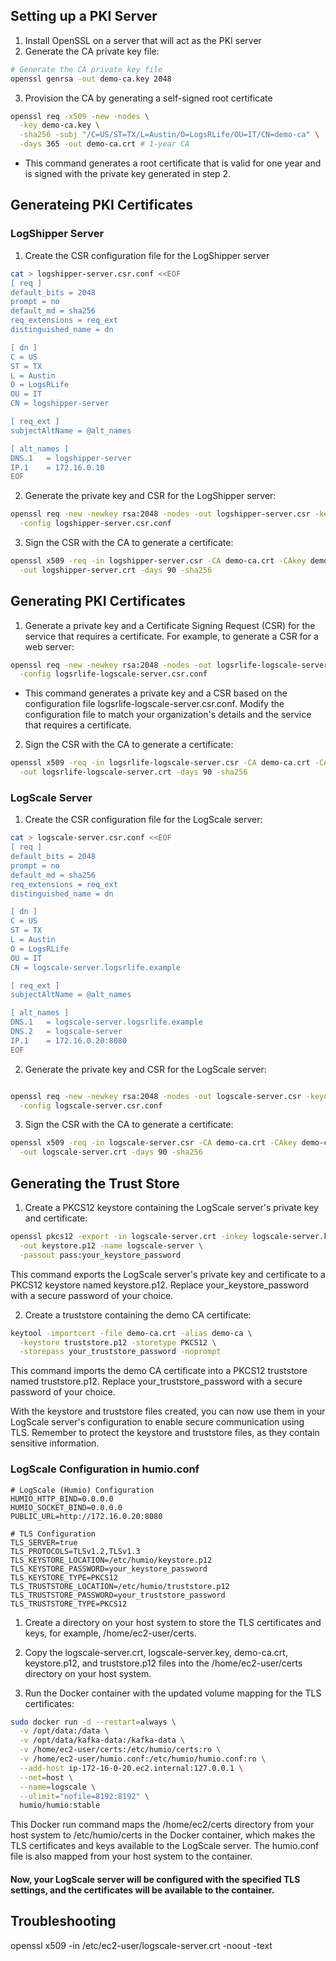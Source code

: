 ## Setting up a PKI Server
1. Install OpenSSL on a server that will act as the PKI server
2. Generate the CA private key file:
```bash
# Generate the CA private key file
openssl genrsa -out demo-ca.key 2048
```
3. Provision the CA by generating a self-signed root certificate
```bash
openssl req -x509 -new -nodes \
  -key demo-ca.key \
  -sha256 -subj "/C=US/ST=TX/L=Austin/O=LogsRLife/OU=IT/CN=demo-ca" \
  -days 365 -out demo-ca.crt # 1-year CA
```
* This command generates a root certificate that is valid for one year and is signed with the private key generated in step 2.

## Generateing PKI Certificates
### LogShipper Server

1. Create the CSR configuration file for the LogShipper server

```bash
cat > logshipper-server.csr.conf <<EOF
[ req ]
default_bits = 2048
prompt = no
default_md = sha256
req_extensions = req_ext
distinguished_name = dn

[ dn ]
C = US
ST = TX
L = Austin
O = LogsRLife
OU = IT
CN = logshipper-server

[ req_ext ]
subjectAltName = @alt_names

[ alt_names ]
DNS.1   = logshipper-server
IP.1    = 172.16.0.10
EOF

```
2. Generate the private key and CSR for the LogShipper server:

```bash
openssl req -new -newkey rsa:2048 -nodes -out logshipper-server.csr -keyout logshipper-server.key \
  -config logshipper-server.csr.conf
```

3. Sign the CSR with the CA to generate a certificate:
```bash
openssl x509 -req -in logshipper-server.csr -CA demo-ca.crt -CAkey demo-ca.key -CAcreateserial \
  -out logshipper-server.crt -days 90 -sha256
```

## Generating PKI Certificates
1. Generate a private key and a Certificate Signing Request (CSR) for the service that requires a certificate. For example, to generate a CSR for a web server:
```bash
openssl req -new -newkey rsa:2048 -nodes -out logsrlife-logscale-server.csr -keyout logsrlife-logscale-server.key \
  -config logsrlife-logscale-server.csr.conf
```
* This command generates a private key and a CSR based on the configuration file logsrlife-logscale-server.csr.conf. Modify the configuration file to match your organization's details and the service that requires a certificate.

2. Sign the CSR with the CA to generate a certificate:

```bash
openssl x509 -req -in logsrlife-logscale-server.csr -CA demo-ca.crt -CAkey demo-ca.key -CAcreateserial \
  -out logsrlife-logscale-server.crt -days 90 -sha256
```

### LogScale Server

1. Create the CSR configuration file for the LogScale server:

```bash
cat > logscale-server.csr.conf <<EOF
[ req ]
default_bits = 2048
prompt = no
default_md = sha256
req_extensions = req_ext
distinguished_name = dn

[ dn ]
C = US
ST = TX
L = Austin
O = LogsRLife
OU = IT
CN = logscale-server.logsrlife.example

[ req_ext ]
subjectAltName = @alt_names

[ alt_names ]
DNS.1   = logscale-server.logsrlife.example
DNS.2   = logscale-server
IP.1    = 172.16.0.20:8080
EOF

```

2. Generate the private key and CSR for the LogScale server:

```bash

openssl req -new -newkey rsa:2048 -nodes -out logscale-server.csr -keyout logscale-server.key \
  -config logscale-server.csr.conf
```

3. Sign the CSR with the CA to generate a certificate:

```bash
openssl x509 -req -in logscale-server.csr -CA demo-ca.crt -CAkey demo-ca.key -CAcreateserial \
  -out logscale-server.crt -days 90 -sha256
```

## Generating the Trust Store

1. Create a PKCS12 keystore containing the LogScale server's private key and certificate:
```bash
openssl pkcs12 -export -in logscale-server.crt -inkey logscale-server.key \
  -out keystore.p12 -name logscale-server \
  -passout pass:your_keystore_password
```
This command exports the LogScale server's private key and certificate to a PKCS12 keystore named keystore.p12. Replace your_keystore_password with a secure password of your choice.

2. Create a truststore containing the demo CA certificate:
```bash
keytool -importcert -file demo-ca.crt -alias demo-ca \
  -keystore truststore.p12 -storetype PKCS12 \
  -storepass your_truststore_password -noprompt
```

This command imports the demo CA certificate into a PKCS12 truststore named truststore.p12. Replace your_truststore_password with a secure password of your choice.

With the keystore and truststore files created, you can now use them in your LogScale server's configuration to enable secure communication using TLS. Remember to protect the keystore and truststore files, as they contain sensitive information.

### LogScale Configuration in humio.conf

```
# LogScale (Humio) Configuration
HUMIO_HTTP_BIND=0.0.0.0
HUMIO_SOCKET_BIND=0.0.0.0
PUBLIC_URL=http://172.16.0.20:8080

# TLS Configuration
TLS_SERVER=true
TLS_PROTOCOLS=TLSv1.2,TLSv1.3
TLS_KEYSTORE_LOCATION=/etc/humio/keystore.p12
TLS_KEYSTORE_PASSWORD=your_keystore_password
TLS_KEYSTORE_TYPE=PKCS12
TLS_TRUSTSTORE_LOCATION=/etc/humio/truststore.p12
TLS_TRUSTSTORE_PASSWORD=your_truststore_password
TLS_TRUSTSTORE_TYPE=PKCS12
```

1. Create a directory on your host system to store the TLS certificates and keys, for example, /home/ec2-user/certs.

2. Copy the logscale-server.crt, logscale-server.key, demo-ca.crt, keystore.p12, and truststore.p12 files into the /home/ec2-user/certs directory on your host system.

3. Run the Docker container with the updated volume mapping for the TLS certificates:

```bash
sudo docker run -d --restart=always \
  -v /opt/data:/data \
  -v /opt/data/kafka-data:/kafka-data \
  -v /home/ec2-user/certs:/etc/humio/certs:ro \
  -v /home/ec2-user/humio.conf:/etc/humio/humio.conf:ro \
  --add-host ip-172-16-0-20.ec2.internal:127.0.0.1 \
  --net=host \
  --name=logscale \
  --ulimit="nofile=8192:8192" \
  humio/humio:stable
```

This Docker run command maps the /home/ec2/certs directory from your host system to /etc/humio/certs in the Docker container, which makes the TLS certificates and keys available to the LogScale server. The humio.conf file is also mapped from your host system to the container.

#### Now, your LogScale server will be configured with the specified TLS settings, and the certificates will be available to the container.

## Troubleshooting

openssl x509 -in /etc/ec2-user/logscale-server.crt -noout -text

